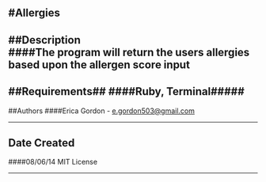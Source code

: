 #Allergies
---
##Description   
####The program will return the users allergies based upon the allergen score input
---

##Requirements##
####Ruby, Terminal#####
---

##Authors
####Erica Gordon - e.gordon503@gmail.com
___

## Date Created
####08/06/14 MIT License
___